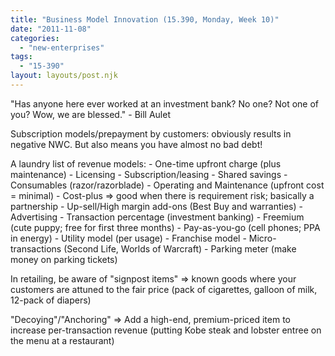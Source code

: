 ```yaml
---
title: "Business Model Innovation (15.390, Monday, Week 10)"
date: "2011-11-08"
categories: 
  - "new-enterprises"
tags: 
  - "15-390"
layout: layouts/post.njk
---
```


"Has anyone here ever worked at an investment bank? No one? Not one of you? Wow, we are blessed." - Bill Aulet

Subscription models/prepayment by customers: obviously results in negative NWC. But also means you have almost no bad debt!

A laundry list of revenue models: - One-time upfront charge (plus maintenance) - Licensing - Subscription/leasing - Shared savings - Consumables (razor/razorblade) - Operating and Maintenance (upfront cost = minimal) - Cost-plus => good when there is requirement risk; basically a partnership - Up-sell/High margin add-ons (Best Buy and warranties) - Advertising - Transaction percentage (investment banking) - Freemium (cute puppy; free for first three months) - Pay-as-you-go (cell phones; PPA in energy) - Utility model (per usage) - Franchise model - Micro-transactions (Second Life, Worlds of Warcraft) - Parking meter (make money on parking tickets)

In retailing, be aware of "signpost items" => known goods where your customers are attuned to the fair price (pack of cigarettes, galloon of milk, 12-pack of diapers)

"Decoying"/"Anchoring" => Add a high-end, premium-priced item to increase per-transaction revenue (putting Kobe steak and lobster entree on the menu at a restaurant)
